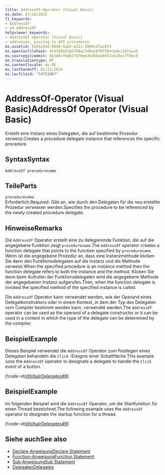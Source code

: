 ```yaml
---
title: AddressOf-Operator (Visual Basic)
ms.date: 07/20/2015
f1_keywords:
- AddressOf
- vb.AddressOf
helpviewer_keywords:
- AddressOf operator [Visual Basic]
- addresses, passing to API procedures
ms.assetid: 8105a59d-60d8-4ab5-b221-5899cdfacbf4
ms.openlocfilehash: 4f4f88551b6708ac3d0ee0f0f5bdcbdec1dfaaa9
ms.sourcegitcommit: 6b308cf6d627d78ee36dbbae8972a310ac7fd6c8
ms.translationtype: MT
ms.contentlocale: de-DE
ms.lasthandoff: 01/23/2019
ms.locfileid: "54721067"
---
```

# <a name="addressof-operator-visual-basic"></a><span data-ttu-id="161c2-102">AddressOf-Operator (Visual Basic)</span><span class="sxs-lookup"><span data-stu-id="161c2-102">AddressOf Operator (Visual Basic)</span></span>
<span data-ttu-id="161c2-103">Erstellt eine Instanz eines Delegaten, die auf bestimmte Prozedur verweist.</span><span class="sxs-lookup"><span data-stu-id="161c2-103">Creates a procedure delegate instance that references the specific procedure.</span></span>  
  
## <a name="syntax"></a><span data-ttu-id="161c2-104">Syntax</span><span class="sxs-lookup"><span data-stu-id="161c2-104">Syntax</span></span>  
  
```  
AddressOf procedurename  
```  
  
## <a name="parts"></a><span data-ttu-id="161c2-105">Teile</span><span class="sxs-lookup"><span data-stu-id="161c2-105">Parts</span></span>  
 `procedurename`  
 <span data-ttu-id="161c2-106">Erforderlich.</span><span class="sxs-lookup"><span data-stu-id="161c2-106">Required.</span></span> <span data-ttu-id="161c2-107">Gibt an, wie durch den Delegaten für die neu erstellte Prozedur verwiesen werden.</span><span class="sxs-lookup"><span data-stu-id="161c2-107">Specifies the procedure to be referenced by the newly created procedure delegate.</span></span>  
  
## <a name="remarks"></a><span data-ttu-id="161c2-108">Hinweise</span><span class="sxs-lookup"><span data-stu-id="161c2-108">Remarks</span></span>  
 <span data-ttu-id="161c2-109">Die `AddressOf` Operator erstellt eine zu delegierende Funktion, die auf die angegebene Funktion zeigt `procedurename`.</span><span class="sxs-lookup"><span data-stu-id="161c2-109">The `AddressOf` operator creates a function delegate that points to the function specified by `procedurename`.</span></span> <span data-ttu-id="161c2-110">Wenn ist die angegebene Prozedur an, dass eine Instanzmethode klicken Sie dann den Funktionsdelegaten auf die Instanz und die Methode verweist.</span><span class="sxs-lookup"><span data-stu-id="161c2-110">When the specified procedure is an instance method then the function delegate refers to both the instance and the method.</span></span> <span data-ttu-id="161c2-111">Klicken Sie dann beim Aufrufen der Funktionsdelegaten wird die angegebene Methode der angegebenen Instanz aufgerufen.</span><span class="sxs-lookup"><span data-stu-id="161c2-111">Then, when the function delegate is invoked the specified method of the specified instance is called.</span></span>  
  
 <span data-ttu-id="161c2-112">Die `AddressOf` Operator kann verwendet werden, wie der Operand eines Delegatkonstruktors oder in einem Kontext, in dem der Typ des Delegaten vom Compiler bestimmt werden kann, verwendet werden.</span><span class="sxs-lookup"><span data-stu-id="161c2-112">The `AddressOf` operator can be used as the operand of a delegate constructor or it can be used in a context in which the type of the delegate can be determined by the compiler.</span></span>  
  
## <a name="example"></a><span data-ttu-id="161c2-113">Beispiel</span><span class="sxs-lookup"><span data-stu-id="161c2-113">Example</span></span>  
 <span data-ttu-id="161c2-114">Dieses Beispiel verwendet die `AddressOf` Operator zum Festlegen eines Delegaten behandeln die `Click` -Ereignis einer Schaltfläche.</span><span class="sxs-lookup"><span data-stu-id="161c2-114">This example uses the `AddressOf` operator to designate a delegate to handle the `Click` event of a button.</span></span>  
  
 [!code-vb[VbVbalrDelegates#8](../../../visual-basic/language-reference/operators/codesnippet/VisualBasic/addressof-operator_1.vb)]  
  
## <a name="example"></a><span data-ttu-id="161c2-115">Beispiel</span><span class="sxs-lookup"><span data-stu-id="161c2-115">Example</span></span>  
 <span data-ttu-id="161c2-116">Im folgenden Beispiel wird die `AddressOf` Operator, um die Startfunktion für einen Thread bezeichnet.</span><span class="sxs-lookup"><span data-stu-id="161c2-116">The following example uses the `AddressOf` operator to designate the startup function for a thread.</span></span>  
  
 [!code-vb[VbVbalrDelegates#9](../../../visual-basic/language-reference/operators/codesnippet/VisualBasic/addressof-operator_2.vb)]  
  
## <a name="see-also"></a><span data-ttu-id="161c2-117">Siehe auch</span><span class="sxs-lookup"><span data-stu-id="161c2-117">See also</span></span>
- [<span data-ttu-id="161c2-118">Declare-Anweisung</span><span class="sxs-lookup"><span data-stu-id="161c2-118">Declare Statement</span></span>](../../../visual-basic/language-reference/statements/declare-statement.md)
- [<span data-ttu-id="161c2-119">Function-Anweisung</span><span class="sxs-lookup"><span data-stu-id="161c2-119">Function Statement</span></span>](../../../visual-basic/language-reference/statements/function-statement.md)
- [<span data-ttu-id="161c2-120">Sub-Anweisung</span><span class="sxs-lookup"><span data-stu-id="161c2-120">Sub Statement</span></span>](../../../visual-basic/language-reference/statements/sub-statement.md)
- [<span data-ttu-id="161c2-121">Delegaten</span><span class="sxs-lookup"><span data-stu-id="161c2-121">Delegates</span></span>](../../../visual-basic/programming-guide/language-features/delegates/index.md)
